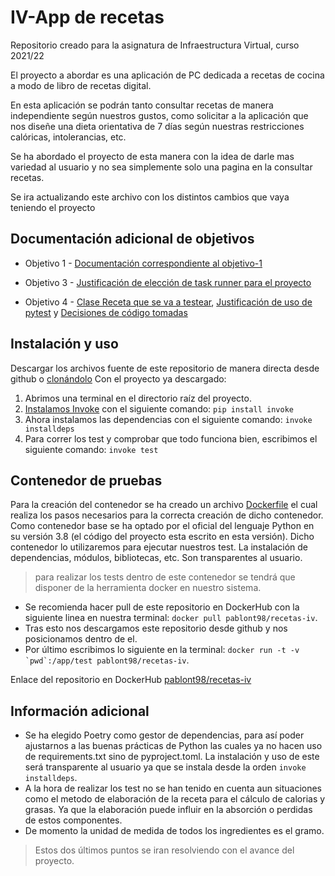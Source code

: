 # IV-App de recetas
Repositorio creado para la asignatura de Infraestructura Virtual, curso 2021/22

El proyecto a abordar es una aplicación de PC dedicada a recetas de cocina 
a modo de libro de recetas digital.

En esta aplicación se podrán tanto consultar recetas de manera independiente según nuestros gustos,
como solicitar a la aplicación que nos diseñe una dieta orientativa de 7 días según nuestras restricciones
calóricas, intolerancias, etc.

Se ha abordado el proyecto de esta manera con la idea de darle mas variedad al usuario y no sea simplemente solo 
una pagina en la consultar recetas.

Se ira actualizando este archivo con los distintos cambios que vaya teniendo el proyecto

## Documentación adicional de objetivos

* Objetivo 1 - [Documentación correspondiente al objetivo-1](https://github.com/Pablont98/recetas-iv/blob/main/docs/HU.md)

* Objetivo 3 - [Justificación de elección de task runner para el proyecto](https://github.com/Pablont98/recetas-iv/blob/main/docs/obj3.md)

* Objetivo 4 - [Clase Receta que se va a testear](https://github.com/Pablont98/recetas-iv/blob/main/docs/InformacionReceta.md), [Justificación de uso de pytest](https://github.com/Pablont98/recetas-iv/blob/main/docs/justificacion_pytest.md) y [Decisiones de código tomadas](https://github.com/Pablont98/IV/blob/Objetivo-4/docs/decisiones_codigo.md)

## Instalación y uso

Descargar los archivos fuente de este repositorio de manera directa desde github o [clonándolo](https://docs.github.com/es/repositories/creating-and-managing-repositories/cloning-a-repository)
Con el proyecto ya descargado:
1. Abrimos una terminal en el directorio raíz del proyecto.
2. [Instalamos Invoke](https://www.pyinvoke.org/installing.html) con el siguiente comando: ```pip install invoke```
3. Ahora instalamos las dependencias con el siguiente comando: ```invoke installdeps```
4. Para correr los test y comprobar que todo funciona bien, escribimos el siguiente comando: ```invoke test```

## Contenedor de pruebas
Para la creación del contenedor se ha creado un archivo [Dockerfile](https://github.com/Pablont98/recetas-iv/blob/Objetivo-5/Dockerfile) el cual realiza los 
pasos necesarios para la correcta creación de dicho contenedor. Como contenedor base se ha optado por el oficial del lenguaje Python en su versión 3.8 (el código
del proyecto esta escrito en esta versión). Dicho contenedor lo utilizaremos para ejecutar nuestros test. La instalación de dependencias, módulos, bibliotecas,
etc. Son transparentes al usuario.
> para realizar los tests dentro de este contenedor se tendrá que disponer de la herramienta docker en nuestro sistema.
* Se recomienda hacer pull de este repositorio en DockerHub con la siguiente linea en nuestra terminal: ```docker pull pablont98/recetas-iv```.
* Tras esto nos descargamos este repositorio desde github y nos posicionamos dentro de el.
* Por último escribimos lo siguiente en la terminal: ```docker run -t -v `pwd`:/app/test pablont98/recetas-iv```.

Enlace del repositorio en DockerHub [pablont98/recetas-iv](https://hub.docker.com/repository/docker/pablont98/recetas-iv/general)

## Información adicional
* Se ha elegido Poetry como gestor de dependencias, para así poder ajustarnos a las buenas prácticas de Python las cuales ya no hacen uso de requirements.txt sino
  de pyproject.toml. La instalación y uso de este será transparente al usuario ya que se instala desde la orden ```invoke installdeps```. 
* A la hora de realizar los test no se han tenido en cuenta aun situaciones como el metodo de elaboración de la receta para el cálculo de calorias y grasas. Ya 
  que la elaboración puede influir en la absorción o perdidas de estos componentes.
* De momento la unidad de medida de todos los ingredientes es el gramo. 
> Estos dos últimos puntos se iran resolviendo con el avance del proyecto.
